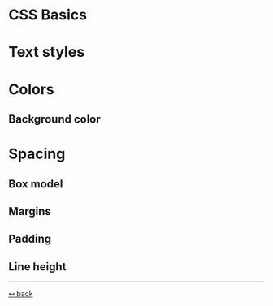 # CSS Basics

# Text styles

# Colors

## Background color

# Spacing

## Box model

## Margins

## Padding

## Line height

---

[↤ back](README.md)
